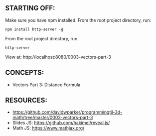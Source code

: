 ## STARTING OFF:

Make sure you have npm installed.
From the root project directory, run:
```
npm install http-server -g
```

From the root project directory, run:
```
http-server
```

View at: http://localhost:8080/0003-vectors-part-3

## CONCEPTS:

* Vectors Part 3: Distance Formula

## RESOURCES:

* https://github.com/davidwparker/programmingtil-3d-math/tree/master/0003-vectors-part-3
* Slides JS: https://github.com/hakimel/reveal.js/
* Math JS: https://www.mathjax.org/
